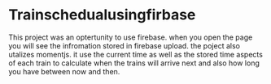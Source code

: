 # Trainschedualusingfirbase
This project was an optertunity to use firebase.
when you open the page you will see the infromation stored in firebase upload.
the poject also utalizes momentjs.
it use the current time as well as the stored time aspects of each train to calculate when the trains will arrive next and also how long you have between now and then.

